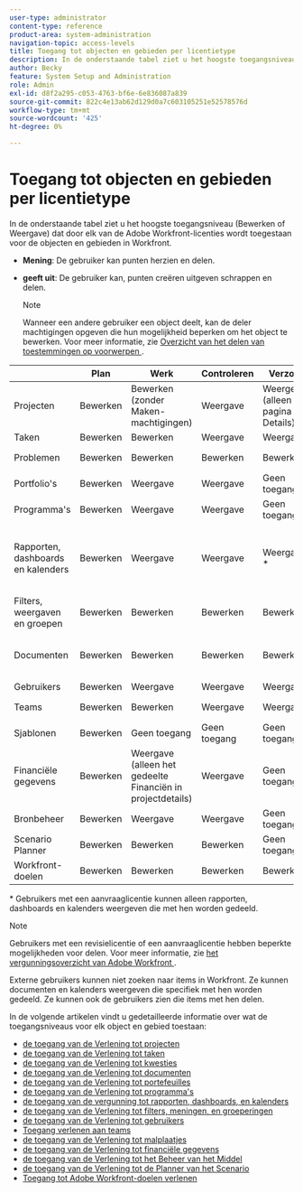```yaml
---
user-type: administrator
content-type: reference
product-area: system-administration
navigation-topic: access-levels
title: Toegang tot objecten en gebieden per licentietype
description: In de onderstaande tabel ziet u het hoogste toegangsniveau (Bewerken of Weergave) dat door elk van de Adobe Workfront-licenties wordt toegestaan voor de objecten en gebieden in Workfront.
author: Becky
feature: System Setup and Administration
role: Admin
exl-id: d8f2a295-c053-4763-bf6e-6e836087a839
source-git-commit: 822c4e13ab62d129d0a7c603105251e52578576d
workflow-type: tm+mt
source-wordcount: '425'
ht-degree: 0%

---
```


# Toegang tot objecten en gebieden per licentietype

In de onderstaande tabel ziet u het hoogste toegangsniveau (Bewerken of Weergave) dat door elk van de Adobe Workfront-licenties wordt toegestaan voor de objecten en gebieden in Workfront.

* **Mening**: De gebruiker kan punten herzien en delen.
* **geeft uit**: De gebruiker kan, punten creëren uitgeven schrappen en delen.

  >[!NOTE]
  >
  >Wanneer een andere gebruiker een object deelt, kan de deler machtigingen opgeven die hun mogelijkheid beperken om het object te bewerken. Voor meer informatie, zie [ Overzicht van het delen van toestemmingen op voorwerpen ](../../../workfront-basics/grant-and-request-access-to-objects/sharing-permissions-on-objects-overview.md).

|   | Plan | Werk | Controleren | Verzoek | Extern |
|---|---|---|---|---|---|
| Projecten | Bewerken | Bewerken (zonder Maken-machtigingen) | Weergave | Weergeven (alleen de pagina Details) | Geen toegang |
| Taken | Bewerken | Bewerken | Weergave | Weergave | Weergave |
| Problemen | Bewerken | Bewerken | Bewerken | Bewerken | Geen toegang |
| Portfolio&#39;s | Bewerken | Weergave | Weergave | Geen toegang | Geen toegang |
| Programma&#39;s | Bewerken | Weergave | Weergave | Geen toegang | Geen toegang |
| Rapporten, dashboards en kalenders | Bewerken | Weergave | Weergave | Weergave &#42; | Weergeven (alleen voor kalenders, geen machtigingen voor delen) |
| Filters, weergaven en groepen | Bewerken | Bewerken | Bewerken | Bewerken | Geen toegang |
| Documenten | Bewerken | Bewerken | Bewerken | Bewerken | Weergave (geen machtigingen voor delen) |
| Gebruikers | Bewerken | Weergave | Weergave | Weergave | Weergave |
| Teams | Bewerken | Bewerken | Weergave | Weergave | Geen toegang |
| Sjablonen | Bewerken | Geen toegang | Geen toegang | Geen toegang | Geen toegang |
| Financiële gegevens | Bewerken | Weergave (alleen het gedeelte Financiën in projectdetails) | Weergave | Geen toegang | Geen toegang |
| Bronbeheer | Bewerken | Weergave | Weergave | Geen toegang | Geen toegang |
| Scenario Planner | Bewerken | Bewerken | Bewerken | Geen toegang | Geen toegang |
| Workfront-doelen | Bewerken | Bewerken | Bewerken | Bewerken | Geen toegang |

&#42; Gebruikers met een aanvraaglicentie kunnen alleen rapporten, dashboards en kalenders weergeven die met hen worden gedeeld.

>[!NOTE]
>
>Gebruikers met een revisielicentie of een aanvraaglicentie hebben beperkte mogelijkheden voor delen. Voor meer informatie, zie [ het vergunningsoverzicht van Adobe Workfront ](../../../administration-and-setup/add-users/access-levels-and-object-permissions/wf-licenses.md).
>
>Externe gebruikers kunnen niet zoeken naar items in Workfront. Ze kunnen documenten en kalenders weergeven die specifiek met hen worden gedeeld. Ze kunnen ook de gebruikers zien die items met hen delen.

In de volgende artikelen vindt u gedetailleerde informatie over wat de toegangsniveaus voor elk object en gebied toestaan:

* [ de toegang van de Verlening tot projecten ](../../../administration-and-setup/add-users/configure-and-grant-access/grant-access-projects.md)
* [ de toegang van de Verlening tot taken ](../../../administration-and-setup/add-users/configure-and-grant-access/grant-access-tasks.md)
* [ de toegang van de Verlening tot kwesties ](../../../administration-and-setup/add-users/configure-and-grant-access/grant-access-issues.md)
* [ de toegang van de Verlening tot documenten ](../../../administration-and-setup/add-users/configure-and-grant-access/grant-access-documents.md)
* [ de toegang van de Verlening tot portefeuilles ](../../../administration-and-setup/add-users/configure-and-grant-access/grant-access-portfolios.md)
* [ de toegang van de Verlening tot programma&#39;s ](../../../administration-and-setup/add-users/configure-and-grant-access/grant-access-programs.md)
* [ de toegang van de vergunning tot rapporten, dashboards, en kalenders ](../../../administration-and-setup/add-users/configure-and-grant-access/grant-access-reports-dashboards-calendars.md)
* [ de toegang van de Verlening tot filters, meningen, en groeperingen ](../../../administration-and-setup/add-users/configure-and-grant-access/grant-access-fvg.md)
* [ de toegang van de Verlening tot gebruikers ](../../../administration-and-setup/add-users/configure-and-grant-access/grant-access-other-users.md)
* [Toegang verlenen aan teams](../../../administration-and-setup/add-users/configure-and-grant-access/grant-access-teams.md)
* [ de toegang van de Verlening tot malplaatjes ](../../../administration-and-setup/add-users/configure-and-grant-access/grant-access-templates.md)
* [ de toegang van de Verlening tot financiële gegevens ](../../../administration-and-setup/add-users/configure-and-grant-access/grant-access-financial.md)
* [ de toegang van de Verlening tot het Beheer van het Middel ](../../../administration-and-setup/add-users/configure-and-grant-access/grant-access-resource-management.md)
* [ de toegang van de Verlening tot de Planner van het Scenario ](../../../administration-and-setup/add-users/configure-and-grant-access/grant-access-sp.md)
* [Toegang tot Adobe Workfront-doelen verlenen](../../../administration-and-setup/add-users/configure-and-grant-access/grant-access-goals.md)
